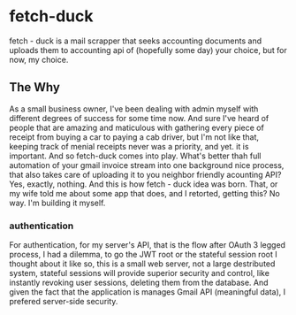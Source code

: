 # fetch-duck
fetch - duck is a mail scrapper that seeks accounting documents and uploads them to accounting api of (hopefully some day) your choice, but for now, my choice. 

## The Why
As a small business owner, I've been dealing with admin myself with different degrees of success for some time now. And sure I've heard of people that are amazing and maticulous with gathering every piece of receipt from buying a car to paying a cab driver, but I'm not like that, keeping track of menial receipts never was a priority, and yet. it is important. And so fetch-duck comes into play. What's better thah full automation of your gmail invoice stream into one background nice process, that also takes care of uploading it to you neighbor friendly acounting API? Yes, exactly, nothing. And this is how fetch - duck idea was born. 
That, or my wife told me about some app that does, and I retorted, getting this? No way. I'm building it myself. 


### authentication 
For authentication, for my server's API, that is the flow after OAuth 3 legged process, I had a dilemma, to go the JWT root or the stateful session root I thought about it like so, this is a small web server, not a large destributed system, stateful sessions will provide superior security and control, like instantly revoking user sessions, deleting them from the database. And given the fact that the application is manages Gmail API (meaningful data), I prefered server-side security.